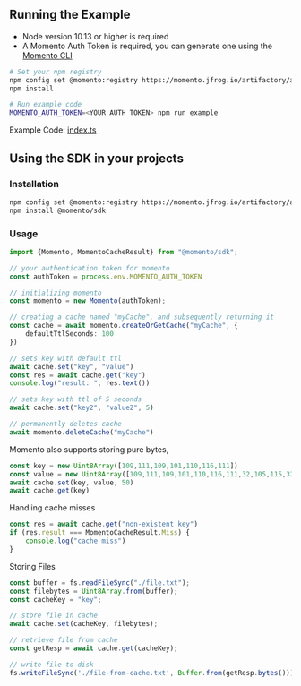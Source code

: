 ## Running the Example

- Node version 10.13 or higher is required
- A Momento Auth Token is required, you can generate one using the [Momento CLI](https://github.com/momentohq/momento-cli)

```bash
# Set your npm registry
npm config set @momento:registry https://momento.jfrog.io/artifactory/api/npm/npm-public/
npm install

# Run example code
MOMENTO_AUTH_TOKEN=<YOUR AUTH TOKEN> npm run example
```

Example Code: [index.ts](index.ts)

## Using the SDK in your projects

### Installation
```bash
npm config set @momento:registry https://momento.jfrog.io/artifactory/api/npm/npm-public/
npm install @momento/sdk
```

### Usage

```typescript
import {Momento, MomentoCacheResult} from "@momento/sdk";

// your authentication token for momento
const authToken = process.env.MOMENTO_AUTH_TOKEN

// initializing momento
const momento = new Momento(authToken);

// creating a cache named "myCache", and subsequently returning it
const cache = await momento.createOrGetCache("myCache", {
    defaultTtlSeconds: 100
})

// sets key with default ttl
await cache.set("key", "value")
const res = await cache.get("key")
console.log("result: ", res.text())

// sets key with ttl of 5 seconds
await cache.set("key2", "value2", 5)

// permanently deletes cache
await momento.deleteCache("myCache")
```

Momento also supports storing pure bytes,
```typescript
const key = new Uint8Array([109,111,109,101,110,116,111])
const value = new Uint8Array([109,111,109,101,110,116,111,32,105,115,32,97,119,101,115,111,109,101,33,33,33])
await cache.set(key, value, 50)
await cache.get(key)
```

Handling cache misses
```typescript
const res = await cache.get("non-existent key")
if (res.result === MomentoCacheResult.Miss) {
    console.log("cache miss")
}
```

Storing Files
```typescript
const buffer = fs.readFileSync("./file.txt");
const filebytes = Uint8Array.from(buffer);
const cacheKey = "key";

// store file in cache
await cache.set(cacheKey, filebytes);

// retrieve file from cache
const getResp = await cache.get(cacheKey);

// write file to disk
fs.writeFileSync('./file-from-cache.txt', Buffer.from(getResp.bytes()));
```
